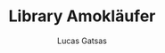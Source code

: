 ---
title: "Library Amokläufer"
github: https://github.com/SpaceG/library
demo: http://lucasgatsas.ch
author: Lucas Gatsas
draft: true
ssg:
  - Jekyll
cms:
  - No Cms
---
